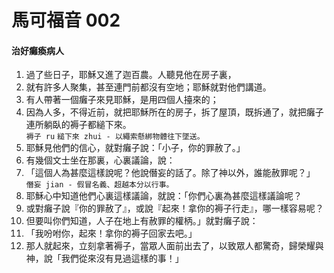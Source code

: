 # 馬可福音 002

#### 治好癱瘓病人

1. 過了些日子，耶穌又進了迦百農。人聽見他在房子裏，
2. 就有許多人聚集，甚至連門前都沒有空地；耶穌就對他們講道。
3. 有人帶著一個癱子來見耶穌，是用四個人擡來的；
4. 因為人多，不得近前，就把耶穌所在的房子，拆了屋頂，既拆通了，就把癱子連所躺臥的褥子都縋下來。<br>`褥子 ru` `縋下來 zhui - 以繩索懸綁物體往下墜送。`
5. 耶穌見他們的信心，就對癱子說：「小子，你的罪赦了。」
6. 有幾個文士坐在那裏，心裏議論，說：
7. 「這個人為甚麼這樣說呢？他說僭妄的話了。除了神以外，誰能赦罪呢？」<br>`僭妄 jian - 假冒名義、超越本分以行事。`
8. 耶穌心中知道他們心裏這樣議論，就說：「你們心裏為甚麼這樣議論呢？
9. 或對癱子說『你的罪赦了』，或說『起來！拿你的褥子行走』，哪一樣容易呢？
10. 但要叫你們知道，人子在地上有赦罪的權柄。」就對癱子說：
11. 「我吩咐你，起來！拿你的褥子回家去吧。」
12. 那人就起來，立刻拿著褥子，當眾人面前出去了，以致眾人都驚奇，歸榮耀與神，說「我們從來沒有見過這樣的事！」
